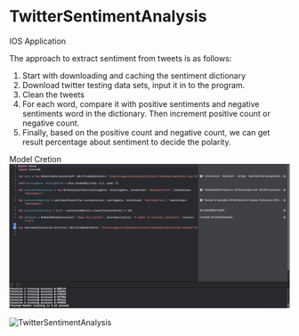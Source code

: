# TwitterSentimentAnalysis
IOS Application

The approach to extract sentiment from tweets is
as follows:
1. Start with downloading and caching the
sentiment dictionary
2. Download twitter testing data sets, input
it in to the program.
3. Clean the tweets
4. For each word, compare it with positive
sentiments and negative sentiments word
in the dictionary. Then increment positive
count or negative count.
5. Finally, based on the positive count and
negative count, we can get result
percentage about sentiment to decide the
polarity.

Model Cretion
![TwitterSentimentAnalysis](model.png)


![TwitterSentimentAnalysis](Senti.gif)
